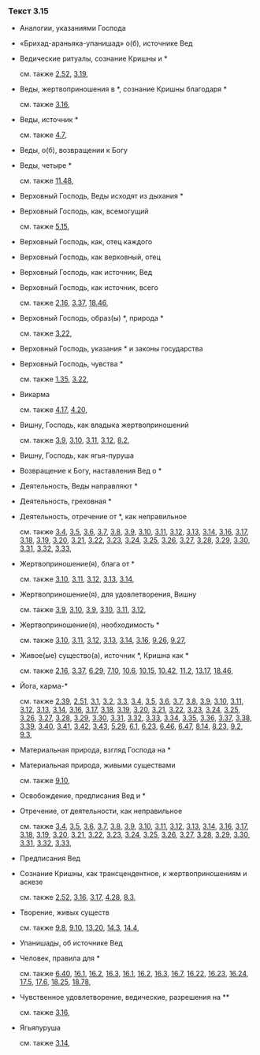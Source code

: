 ### Текст 3.15
	
- Аналогии, указаниями Господа

	
- «Брихад-араньяка-упанишад» о(б), источнике Вед

	
- Ведические ритуалы, сознание Кришны и \*

	см. также  [2.52](../02/0252.md),  [3.19](../03/0319.md), 
	
- Веды, жертвоприношения в \*, сознание Кришны благодаря \*

	см. также  [3.16](../03/0316.md), 
	
- Веды, источник \*

	см. также  [4.7](../04/0407.md), 
	
- Веды, о(б), возвращении к Богу

	
- Веды, четыре \*

	см. также  [11.48](../11/1148.md), 
	
- Верховный Господь, Веды исходят из дыхания \*

	
- Верховный Господь, как, всемогущий

	см. также  [5.15](../05/0515.md), 
	
- Верховный Господь, как, отец каждого

	
- Верховный Господь, как верховный, отец

	
- Верховный Господь, как источник, Вед

	
- Верховный Господь, как источник, всего

	см. также  [2.16](../02/0216.md),  [3.37](../03/0337.md),  [18.46](../18/1846.md), 
	
- Верховный Господь, образ(ы) \*, природа \*

	см. также  [3.22](../03/0322.md), 
	
- Верховный Господь, указания \* и законы государства

	
- Верховный Господь, чувства \*

	см. также  [1.35](../01/0135.md),  [3.22](../03/0322.md), 
	
- Викарма

	см. также  [4.17](../04/0417.md),  [4.20](../04/0420.md), 
	
- Вишну, Господь, как владыка жертвоприношений

	см. также  [3.9](../03/0309.md),  [3.10](../03/0310.md),  [3.11](../03/0311.md),  [3.12](../03/0312.md),  [8.2](../08/0802.md), 
	
- Вишну, Господь, как ягья-пуруша

	
- Возвращение к Богу, наставления Вед о \*

	
- Деятельность, Веды направляют \*

	
- Деятельность, греховная \*

	
- Деятельность, отречение от \*, как неправильное

	см. также  [3.4](../03/0304.md),  [3.5](../03/0305.md),  [3.6](../03/0306.md),  [3.7](../03/0307.md),  [3.8](../03/0308.md),  [3.9](../03/0309.md),  [3.10](../03/0310.md),  [3.11](../03/0311.md),  [3.12](../03/0312.md),  [3.13](../03/0313.md),  [3.14](../03/0314.md),  [3.16](../03/0316.md),  [3.17](../03/0317.md),  [3.18](../03/0318.md),  [3.19](../03/0319.md),  [3.20](../03/0320.md),  [3.21](../03/0321.md),  [3.22](../03/0322.md),  [3.23](../03/0323.md),  [3.24](../03/0324.md),  [3.25](../03/0325.md),  [3.26](../03/0326.md),  [3.27](../03/0327.md),  [3.28](../03/0328.md),  [3.29](../03/0329.md),  [3.30](../03/0330.md),  [3.31](../03/0331.md),  [3.32](../03/0332.md),  [3.33](../03/0333.md), 
	
- Жертвоприношение(я), блага от \*

	см. также  [3.10](../03/0310.md),  [3.11](../03/0311.md),  [3.12](../03/0312.md),  [3.13](../03/0313.md),  [3.14](../03/0314.md), 
	
- Жертвоприношение(я), для удовлетворения, Вишну

	см. также  [3.9](../03/0309.md),  [3.10](../03/0310.md),  [3.9](../03/0309.md),  [3.10](../03/0310.md),  [3.11](../03/0311.md),  [3.12](../03/0312.md), 
	
- Жертвоприношение(я), необходимость \*

	см. также  [3.10](../03/0310.md),  [3.11](../03/0311.md),  [3.12](../03/0312.md),  [3.13](../03/0313.md),  [3.14](../03/0314.md),  [3.16](../03/0316.md),  [9.26](../09/0926.md),  [9.27](../09/0927.md), 
	
- Живое(ые) существо(а), источник \*, Кришна как \*

	см. также  [2.16](../02/0216.md),  [3.37](../03/0337.md),  [6.29](../06/0629.md),  [7.10](../07/0710.md),  [10.6](../10/1006.md),  [10.15](../10/1015.md),  [10.42](../10/1042.md),  [11.2](../11/1102.md),  [13.17](../13/1317.md),  [18.46](../18/1846.md), 
	
- Йога, карма-\*

	см. также  [2.39](../02/0239.md),  [2.51](../02/0251.md),  [3.1](../03/0301.md),  [3.2](../03/0302.md),  [3.3](../03/0303.md),  [3.4](../03/0304.md),  [3.5](../03/0305.md),  [3.6](../03/0306.md),  [3.7](../03/0307.md),  [3.8](../03/0308.md),  [3.9](../03/0309.md),  [3.10](../03/0310.md),  [3.11](../03/0311.md),  [3.12](../03/0312.md),  [3.13](../03/0313.md),  [3.14](../03/0314.md),  [3.16](../03/0316.md),  [3.17](../03/0317.md),  [3.18](../03/0318.md),  [3.19](../03/0319.md),  [3.20](../03/0320.md),  [3.21](../03/0321.md),  [3.22](../03/0322.md),  [3.23](../03/0323.md),  [3.24](../03/0324.md),  [3.25](../03/0325.md),  [3.26](../03/0326.md),  [3.27](../03/0327.md),  [3.28](../03/0328.md),  [3.29](../03/0329.md),  [3.30](../03/0330.md),  [3.31](../03/0331.md),  [3.32](../03/0332.md),  [3.33](../03/0333.md),  [3.34](../03/0334.md),  [3.35](../03/0335.md),  [3.36](../03/0336.md),  [3.37](../03/0337.md),  [3.38](../03/0338.md),  [3.39](../03/0339.md),  [3.40](../03/0340.md),  [3.41](../03/0341.md),  [3.42](../03/0342.md),  [3.43](../03/0343.md),  [5.29](../05/0529.md),  [6.1](../06/0601.md),  [6.23](../06/0623.md),  [6.46](../06/0646.md),  [6.47](../06/0647.md),  [8.14](../08/0814.md),  [8.23](../08/0823.md),  [9.2](../09/0902.md),  [9.3](../09/0903.md), 
	
- Материальная природа, взгляд Господа на \*

	
- Материальная природа, живыми существами

	см. также  [9.10](../09/0910.md), 
	
- Освобождение, предписания Вед и \*

	
- Отречение, от деятельности, как неправильное

	см. также  [3.4](../03/0304.md),  [3.5](../03/0305.md),  [3.6](../03/0306.md),  [3.7](../03/0307.md),  [3.8](../03/0308.md),  [3.9](../03/0309.md),  [3.10](../03/0310.md),  [3.11](../03/0311.md),  [3.12](../03/0312.md),  [3.13](../03/0313.md),  [3.14](../03/0314.md),  [3.16](../03/0316.md),  [3.17](../03/0317.md),  [3.18](../03/0318.md),  [3.19](../03/0319.md),  [3.20](../03/0320.md),  [3.21](../03/0321.md),  [3.22](../03/0322.md),  [3.23](../03/0323.md),  [3.24](../03/0324.md),  [3.25](../03/0325.md),  [3.26](../03/0326.md),  [3.27](../03/0327.md),  [3.28](../03/0328.md),  [3.29](../03/0329.md),  [3.30](../03/0330.md),  [3.31](../03/0331.md),  [3.32](../03/0332.md),  [3.33](../03/0333.md), 
	
- Предписания Вед

	
- Сознание Кришны, как трансцендентное, к жертвоприношениям и аскезе

	см. также  [2.52](../02/0252.md),  [3.16](../03/0316.md),  [3.17](../03/0317.md),  [4.28](../04/0428.md),  [8.3](../08/0803.md), 
	
- Творение, живых существ

	см. также  [9.8](../09/0908.md),  [9.10](../09/0910.md),  [13.20](../13/1320.md),  [14.3](../14/1403.md),  [14.4](../14/1404.md), 
	
- Упанишады, об источнике Вед

	
- Человек, правила для \*

	см. также  [6.40](../06/0640.md),  [16.1](../16/1601.md),  [16.2](../16/1602.md),  [16.3](../16/1603.md),  [16.1](../16/1601.md),  [16.2](../16/1602.md),  [16.3](../16/1603.md),  [16.7](../16/1607.md),  [16.22](../16/1622.md),  [16.23](../16/1623.md),  [16.24](../16/1624.md),  [17.5](../17/1705.md),  [17.6](../17/1706.md),  [18.25](../18/1825.md),  [18.78](../18/1878.md), 
	
- Чувственное удовлетворение, ведические, разрешения на \*\*

	см. также  [3.16](../03/0316.md), 
	
- Ягьяпуруша

	см. также  [3.14](../03/0314.md), 
